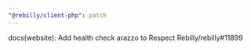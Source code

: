 ```yaml
---
"@rebilly/client-php": patch
---
```


docs(website): Add health check arazzo to Respect Rebilly/rebilly#11899
